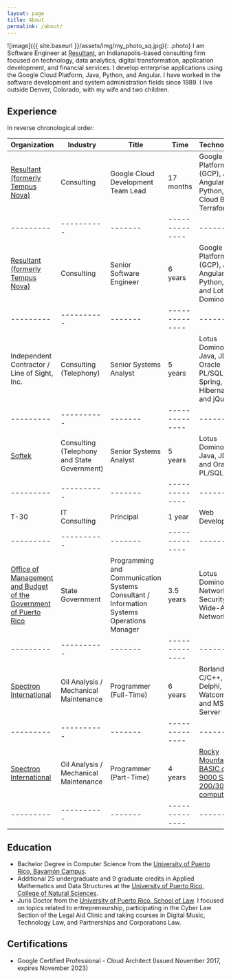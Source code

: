 ```yaml
---
layout: page
title: About
permalink: /about/
---
```

<style type="text/css"> .photo { border-radius: 50%; float: right; filter: grayscale(100%); margin-left: 30px; margin-top: 0} .photo:hover { filter: grayscale(0); } </style>
![image]({{ site.baseurl }}/assets/img/my_photo_sq.jpg){: .photo}
I am Software Engineer at [Resultant](http://resultant.com), an Indianapolis-based consulting firm focused on technology, data analytics, digital transformation, application development, and financial services.  I develop enterprise applications using the Google Cloud Platform, Java, Python, and Angular. I have worked in the software development and system administration fields since 1989. I live outside Denver, Colorado, with my wife and two children. 

## Experience

In reverse chronological order:

| Organization | Industry | Title | Time | Technologies |
|---------|----------|-------|--------------|-------|
| [Resultant (formerly Tempus Nova)](https://resultant.com) | Consulting | Google Cloud Development Team Lead | 17 months | Google Cloud Platform (GCP), Java, Angular, Python, Go, Cloud Build, Terraform |
|---------|----------|-------|--------------|-------|
| [Resultant (formerly Tempus Nova)](https://resultant.com) | Consulting | Senior Software Engineer | 6 years | Google Cloud Platform (GCP), Java, Angular, Python, Go, and Lotus Domino |
|---------|----------|-------|--------------|-------|
| Independent Contractor / Line of Sight, Inc. | Consulting (Telephony) | Senior Systems Analyst | 5 years | Lotus Domino, Java, JDBC, Oracle PL/SQL, Spring, Hibernate, and jQuery |
|---------|----------|-------|--------------|-------|
| [Softek](https://softekpr.com/en/new-home-en/) | Consulting (Telephony and State Government) | Senior Systems Analyst | 5 years | Lotus Domino, Java, JDBC, and Oracle PL/SQL | 
|---------|----------|-------|--------------|-------|
| T-30 | IT Consulting | Principal | 1 year | Web Development | 
|---------|----------|-------|--------------|-------|
| [Office of Management and Budget of the Government of Puerto Rico](http://www.ogp.pr.gov) | State Government | Programming and Communication Systems Consultant / Information Systems Operations Manager | 3.5 years | Lotus Domino, Network Security, Wide-Area Networks |
|---------|----------|-------|--------------|-------|
| [Spectron International](http://www.spectron-msim.com)|Oil Analysis / Mechanical Maintenance|Programmer (Full-Time)|6 years|Borland C/C++, Delphi, Watcom SQL, and MS SQL Server |
|---------|----------|-------|--------------|-------|
| [Spectron International](http://www.spectron-msim.com)|Oil Analysis / Mechanical Maintenance|Programmer (Part-Time)|4 years|[Rocky Mountain BASIC on HP 9000 Series 200/300 computers](http://hpmemoryproject.org/technics/bench/3048/config_soft_01.htm) |
|---------|----------|-------|--------------|-------|

## Education

* Bachelor Degree in Computer Science from the [University of Puerto Rico, Bayamón Campus](https://www.uprb.edu).
* Additional 25 undergraduate and 9 graduate credits in Applied Mathematics and Data Structures at the [University of Puerto Rico, College of Natural Sciences](https://math.uprrp.edu).
* Juris Doctor from the [University of Puerto Rico, School of Law](http://derecho.uprrp.edu). I focused on topics related to entrepreneurship, participating in the Cyber Law Section of the Legal Aid Clinic and taking courses in Digital Music, Technology Law, and Partnerships and Corporations Law. 

## Certifications

* Google Certified Professional - Cloud Architect (Issued November 2017, expires November 2023)

